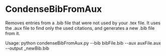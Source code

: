 # CondenseBibFromAux
Removes entries from a .bib file that were not used by your .tex file. It uses the .aux file to find only the used citations, and generates a new .bib file from it.

Usage:
python condenseBibFromAux.py --bib bibFile.bib --aux auxFile.aux --output _newBib.bib
